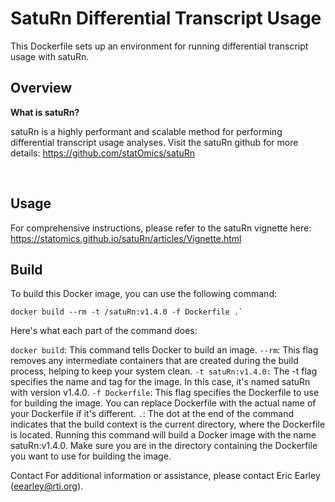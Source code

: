 # SatuRn Differential Transcript Usage
This Dockerfile sets up an environment for running differential transcript usage with satuRn.

## Overview
**What is satuRn?**

satuRn is a highly performant and scalable method for performing differential transcript usage analyses. Visit the satuRn github for more details: https://github.com/statOmics/satuRn

<br>

## Usage
For comprehensive instructions, please refer to the satuRn vignette here: https://statomics.github.io/satuRn/articles/Vignette.html



## Build
To build this Docker image, you can use the following command:
```
docker build --rm -t /satuRn:v1.4.0 -f Dockerfile .`
```
Here's what each part of the command does:

`docker build`: This command tells Docker to build an image. 
`--rm`: This flag removes any intermediate containers that are created during the build process, helping to keep your system clean. 
`-t satuRn:v1.4.0:` The -t flag specifies the name and tag for the image. In this case, it's named satuRn with version v1.4.0. 
`-f Dockerfile`: This flag specifies the Dockerfile to use for building the image. You can replace Dockerfile with the actual name of your Dockerfile if it's different. 
`.`: The dot at the end of the command indicates that the build context is the current directory, where the Dockerfile is located. 
Running this command will build a Docker image with the name satuRn:v1.4.0. Make sure you are in the directory containing the Dockerfile you want to use for building the image.



Contact
For additional information or assistance, please contact Eric Earley (eearley@rti.org).
